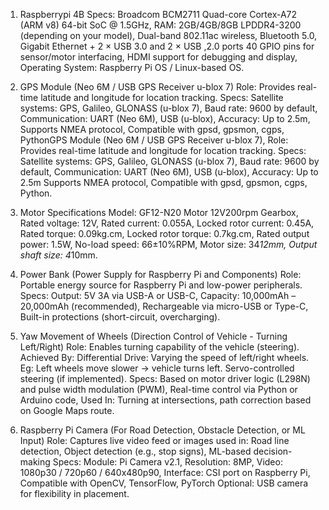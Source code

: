 1. Raspberrypi 4B
Specs:
Broadcom BCM2711 Quad-core Cortex-A72 (ARM v8) 64-bit SoC @ 1.5GHz,
RAM: 2GB/4GB/8GB LPDDR4-3200 (depending on your model),
Dual-band 802.11ac wireless, Bluetooth 5.0,
Gigabit Ethernet + 2 × USB 3.0 and 2 × USB ,2.0 ports
40 GPIO pins for sensor/motor interfacing,
HDMI support for debugging and display,
Operating System: Raspberry Pi OS / Linux-based OS.

2. GPS Module (Neo 6M / USB GPS Receiver u-blox 7)
Role: Provides real-time latitude and longitude for location tracking.
Specs:
Satellite systems: GPS, Galileo, GLONASS (u-blox 7),
Baud rate: 9600 by default,
Communication: UART (Neo 6M), USB (u-blox),
Accuracy: Up to 2.5m,
Supports NMEA protocol,
Compatible with gpsd, gpsmon, cgps, PythonGPS Module (Neo 6M / USB GPS Receiver u-blox 7),
Role: Provides real-time latitude and longitude for location tracking.
Specs:
Satellite systems: GPS, Galileo, GLONASS (u-blox 7),
Baud rate: 9600 by default,
Communication: UART (Neo 6M), USB (u-blox),
Accuracy: Up to 2.5m
Supports NMEA protocol,
Compatible with gpsd, gpsmon, cgps, Python.

3. Motor Specifications
Model: GF12-N20 Motor 12V200rpm Gearbox,
Rated voltage: 12V,
Rated current: 0.055A,
Locked rotor current: 0.45A,
Rated torque: 0.09kg.cm,
Locked rotor torque: 0.7kg.cm,
Rated output power: 1.5W,
No-load speed: 66±10%RPM,
Motor size: 34*12mm,
Output shaft size: 4*10mm.

4. Power Bank
(Power Supply for Raspberry Pi and Components)
Role: Portable energy source for Raspberry Pi and low-power peripherals.
Specs: Output: 5V 3A via USB-A or USB-C,
Capacity: 10,000mAh – 20,000mAh (recommended),
Rechargeable via micro-USB or Type-C,
Built-in protections (short-circuit, overcharging).

5. Yaw Movement of Wheels
(Direction Control of Vehicle - Turning Left/Right)
Role: Enables turning capability of the vehicle (steering).
Achieved By:
Differential Drive: Varying the speed of left/right wheels.
Eg: Left wheels move slower → vehicle turns left.
Servo-controlled steering (if implemented).
Specs:
Based on motor driver logic (L298N) and pulse width modulation (PWM),
Real-time control via Python or Arduino code,
Used In: Turning at intersections, path correction based on Google Maps route.

6. Raspberry Pi Camera
(For Road Detection, Obstacle Detection, or ML Input)
Role: Captures live video feed or images used in: Road line detection, Object detection (e.g., stop signs), ML-based decision-making
Specs:
Module: Pi Camera v2.1,
Resolution: 8MP,
Video: 1080p30 / 720p60 / 640x480p90,
Interface: CSI port on Raspberry Pi,
Compatible with OpenCV, TensorFlow, PyTorch
Optional: USB camera for flexibility in placement.

